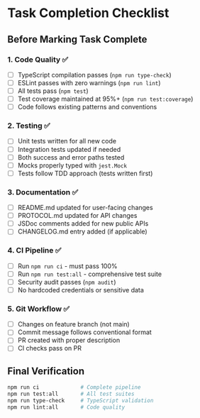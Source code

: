 # Task Completion Checklist

## Before Marking Task Complete

### 1. Code Quality ✅
- [ ] TypeScript compilation passes (`npm run type-check`)
- [ ] ESLint passes with zero warnings (`npm run lint`)
- [ ] All tests pass (`npm test`)
- [ ] Test coverage maintained at 95%+ (`npm run test:coverage`)
- [ ] Code follows existing patterns and conventions

### 2. Testing ✅
- [ ] Unit tests written for all new code
- [ ] Integration tests updated if needed
- [ ] Both success and error paths tested
- [ ] Mocks properly typed with `jest.Mock`
- [ ] Tests follow TDD approach (tests written first)

### 3. Documentation ✅
- [ ] README.md updated for user-facing changes
- [ ] PROTOCOL.md updated for API changes
- [ ] JSDoc comments added for new public APIs
- [ ] CHANGELOG.md entry added (if applicable)

### 4. CI Pipeline ✅
- [ ] Run `npm run ci` - must pass 100%
- [ ] Run `npm run test:all` - comprehensive test suite
- [ ] Security audit passes (`npm audit`)
- [ ] No hardcoded credentials or sensitive data

### 5. Git Workflow ✅
- [ ] Changes on feature branch (not main)
- [ ] Commit message follows conventional format
- [ ] PR created with proper description
- [ ] CI checks pass on PR

## Final Verification
```bash
npm run ci             # Complete pipeline
npm run test:all       # All test suites
npm run type-check     # TypeScript validation
npm run lint:all       # Code quality
```